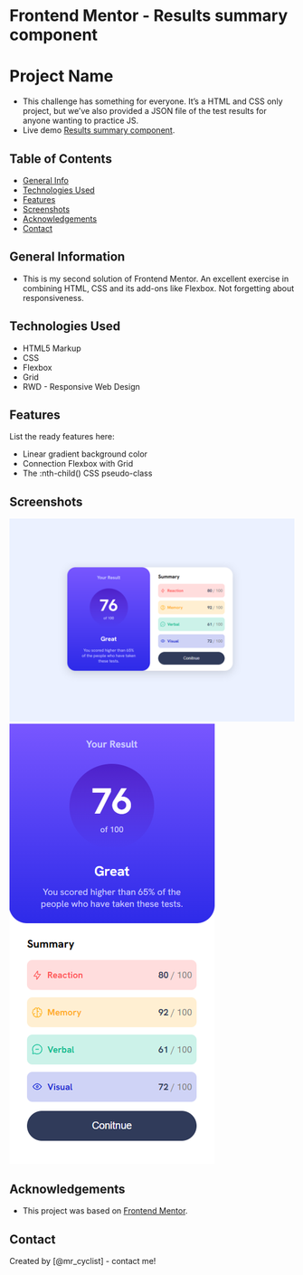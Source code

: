 # Frontend Mentor - Results summary component

# Project Name
- This challenge has something for everyone. It’s a HTML and CSS only project, but we’ve also provided a JSON file of the test results for anyone wanting to practice JS.
- Live demo [Results summary component](https://www.frontendmentor.io/challenges/results-summary-component-CE_K6s0maV). 

## Table of Contents
* [General Info](#general-information)
* [Technologies Used](#technologies-used)
* [Features](#features)
* [Screenshots](#screenshots)
* [Acknowledgements](#acknowledgements)
* [Contact](#contact)

## General Information
- This is my second solution of Frontend Mentor. An excellent exercise in combining HTML, CSS and its add-ons like Flexbox. Not forgetting about responsiveness.

## Technologies Used
- HTML5 Markup
- CSS 
- Flexbox
- Grid
- RWD - Responsive Web Design 

## Features
List the ready features here:
- Linear gradient background color
- Connection Flexbox with Grid
- The :nth-child() CSS pseudo-class

## Screenshots
![Example - Desktop Design](./screenshots/desktop-design.png)
![Example - Mobile Design](./screenshots/mobile-design.png)

## Acknowledgements
- This project was based on [Frontend Mentor](https://www.example.com).

## Contact
Created by [@mr_cyclist] - contact me!

